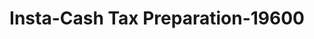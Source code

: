 ---
f_zip-code: 77590
f_state-code: TX
title: Insta-Cash Tax Preparation-19600
f_phone: 409-941-0011
f_city-only: Texas City
f_address: 2929 Fm 1765 Texas City
f_location-unique-id: '19600'
slug: insta-cash-tax-preparation-19600
updated-on: '2024-05-30T13:46:58.046Z'
created-on: '2024-05-30T13:36:59.803Z'
published-on: '2024-05-30T13:54:32.469Z'
f_city-state: cms/city/texas-city-tx.md
f_company: cms/company/insta-cash-tax-preparation.md
f_state: cms/state/texas.md
layout: '[payday-loan].html'
tags: payday-loan
---